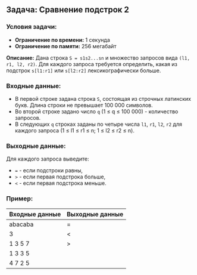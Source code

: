 ## Задача: Сравнение подстрок 2

### Условия задачи:
* **Ограничение по времени:** 1 секунда
* **Ограничение по памяти:** 256 мегабайт

**Описание:**
Дана строка `S = s1s2...sn` и множество запросов вида `(l1, r1, l2, r2)`. Для каждого запроса требуется определить, какая из подстрок `s[l1:r1]` или `s[l2:r2]` лексикографически больше.

### Входные данные:
* В первой строке задана строка `S`, состоящая из строчных латинских букв. Длина строки не превышает 100 000 символов.
* Во второй строке задано число `q` (1 ≤ q ≤ 100 000) - количество запросов.
* В следующих `q` строках заданы по четыре числа `l1`, `r1`, `l2`, `r2` для каждого запроса (1 ≤ l1 ≤ r1 ≤ n; 1 ≤ l2 ≤ r2 ≤ n).

### Выходные данные:
Для каждого запроса выведите:
* `=` - если подстроки равны,
* `>` - если первая подстрока больше,
* `<` - если первая подстрока меньше.

### Пример:
| Входные данные | Выходные данные |
|---|---|
| abacaba | = |
| 3 | < |
| 1 3 5 7 | > |
| 1 3 3 5 |  |
| 4 7 2 5 |  |